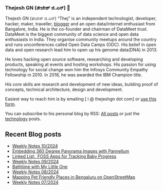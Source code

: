 ### Thejesh GN (ತೇಜೇಶ್ ಜಿ.ಎನ್) 👋

Thejesh GN (ತೇಜೇಶ್ ಜಿ.ಎನ್) “Thej” is an independent technologist, developer, hacker, maker, traveller, [blogger](https://thejeshgn.com/) and an open data/internet enthusiast from Bangalore, India. He is the co-founder and chairman of DataMeet trust. DataMeet is the biggest community of data science and open data enthusiasts in India. They organise community meetups around the country and runs unconferences called Open Data Camps (ODC). His belief in open data and open research lead him to open up his genome data(DNA) in 2013.

He loves hacking open source software, researching and developing products, speaking at events and hosting workshops. His passion for using technology for social change won him the Infosys Community Empathy Fellowship in 2010. In 2018, he was awarded the IBM Champion title.

His core skills are research and development of new ideas, building proof of concepts, technical architecture, design and development.

Easiest way to reach him is by emailing [ i @ thejeshgn dot com] or [use this form](https://thejeshgn.com/contact/).

You can subscribe to his personal blog by RSS: [All posts](https://feeds.thejeshgn.com/thejeshgn) or just the [technology](https://feeds.thejeshgn.com/technology) posts.

## Recent Blog posts
<!-- BLOG-POST-LIST:START -->
- [Weekly Notes 10/2024](https://thejeshgn.com/2024/03/08/weekly-notes-10-2024/)
- [Embedding 360 Degree Panorama Images with Pannellum](https://thejeshgn.com/2024/03/07/embedding-360-degree-panorama-images-with-pannellum/)
- [Linked List:  FOSS Apps for Tracking Baby Progress](https://thejeshgn.com/2024/03/05/linked-list-foss-apps-for-tracking-baby-progress/)
- [Weekly Notes 09/2024](https://thejeshgn.com/2024/03/01/weekly-notes-09-2024/)
- [Bathtime with My Little One](https://thejeshgn.com/2024/02/28/bathtime-with-my-little-one/)
- [Weekly Notes 08/2024](https://thejeshgn.com/2024/02/23/weekly-notes-08-2024/)
- [Mapping Pet Friendly Places in Bengaluru on OpenStreetMap](https://thejeshgn.com/2024/02/19/mapping-pet-friendly-places-in-bengaluru-on-openstreetmap/)
- [Weekly Notes 07/2024](https://thejeshgn.com/2024/02/16/weekly-notes-07-2024/)
<!-- BLOG-POST-LIST:END -->
